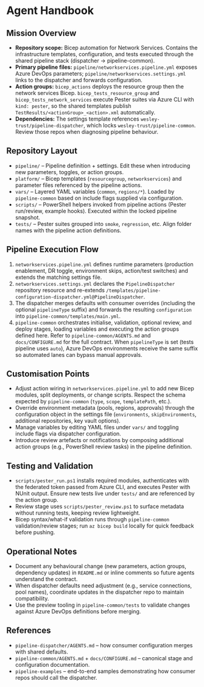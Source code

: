# Agent Handbook

## Mission Overview
- **Repository scope:** Bicep automation for Network Services. Contains the infrastructure templates, configuration, and tests executed through the shared pipeline stack (dispatcher -> pipeline-common).
- **Primary pipeline files:** `pipeline/networkservices.pipeline.yml` exposes Azure DevOps parameters; `pipeline/networkservices.settings.yml` links to the dispatcher and forwards configuration.
- **Action groups:** `bicep_actions` deploys the resource group then the network services Bicep. `bicep_tests_resource_group` and `bicep_tests_network_services` execute Pester suites via Azure CLI with `kind: pester`, so the shared templates publish `TestResults/<actionGroup>_<action>.xml` automatically.
- **Dependencies:** The settings template references `wesley-trust/pipeline-dispatcher`, which locks `wesley-trust/pipeline-common`. Review those repos when diagnosing pipeline behaviour.

## Repository Layout
- `pipeline/` – Pipeline definition + settings. Edit these when introducing new parameters, toggles, or action groups.
- `platform/` – Bicep templates (`resourcegroup`, `networkservices`) and parameter files referenced by the pipeline actions.
- `vars/` – Layered YAML variables (`common`, `regions/*`). Loaded by `pipeline-common` based on include flags supplied via configuration.
- `scripts/` – PowerShell helpers invoked from pipeline actions (Pester run/review, example hooks). Executed within the locked pipeline snapshot.
- `tests/` – Pester suites grouped into `smoke`, `regression`, etc. Align folder names with the pipeline action definitions.

## Pipeline Execution Flow
1. `networkservices.pipeline.yml` defines runtime parameters (production enablement, DR toggle, environment skips, action/test switches) and extends the matching settings file.
2. `networkservices.settings.yml` declares the `PipelineDispatcher` repository resource and re-extends `/templates/pipeline-configuration-dispatcher.yml@PipelineDispatcher`.
3. The dispatcher merges defaults with consumer overrides (including the optional `pipelineType` suffix) and forwards the resulting `configuration` into `pipeline-common/templates/main.yml`.
4. `pipeline-common` orchestrates initialise, validation, optional review, and deploy stages, loading variables and executing the action groups defined here. Refer to `pipeline-common/AGENTS.md` and `docs/CONFIGURE.md` for the full contract. When `pipelineType` is set (tests pipeline uses `auto`), Azure DevOps environments receive the same suffix so automated lanes can bypass manual approvals.

## Customisation Points
- Adjust action wiring in `networkservices.pipeline.yml` to add new Bicep modules, split deployments, or change scripts. Respect the schema expected by `pipeline-common` (`type`, `scope`, `templatePath`, etc.).
- Override environment metadata (pools, regions, approvals) through the configuration object in the settings file (`environments`, `skipEnvironments`, additional repositories, key vault options).
- Manage variables by editing YAML files under `vars/` and toggling include flags via dispatcher configuration.
- Introduce review artefacts or notifications by composing additional action groups (e.g., PowerShell review tasks) in the pipeline definition.

## Testing and Validation
- `scripts/pester_run.ps1` installs required modules, authenticates with the federated token passed from Azure CLI, and executes Pester with NUnit output. Ensure new tests live under `tests/` and are referenced by the action group.
- Review stage uses `scripts/pester_review.ps1` to surface metadata without running tests, keeping review lightweight.
- Bicep syntax/what-if validation runs through `pipeline-common` validation/review stages; run `az bicep build` locally for quick feedback before pushing.

## Operational Notes
- Document any behavioural change (new parameters, action groups, dependency updates) in `README.md` or inline comments so future agents understand the contract.
- When dispatcher defaults need adjustment (e.g., service connections, pool names), coordinate updates in the dispatcher repo to maintain compatibility.
- Use the preview tooling in `pipeline-common/tests` to validate changes against Azure DevOps definitions before merging.

## References
- `pipeline-dispatcher/AGENTS.md` – how consumer configuration merges with shared defaults.
- `pipeline-common/AGENTS.md` + `docs/CONFIGURE.md` – canonical stage and configuration documentation.
- `pipeline-examples` – end-to-end samples demonstrating how consumer repos should call the dispatcher.
